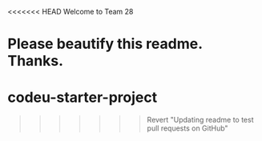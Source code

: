 <<<<<<< HEAD
Welcome to Team 28

Please beautify this readme. Thanks.
=======
# codeu-starter-project
>>>>>>> Revert "Updating readme to test pull requests on GitHub"
